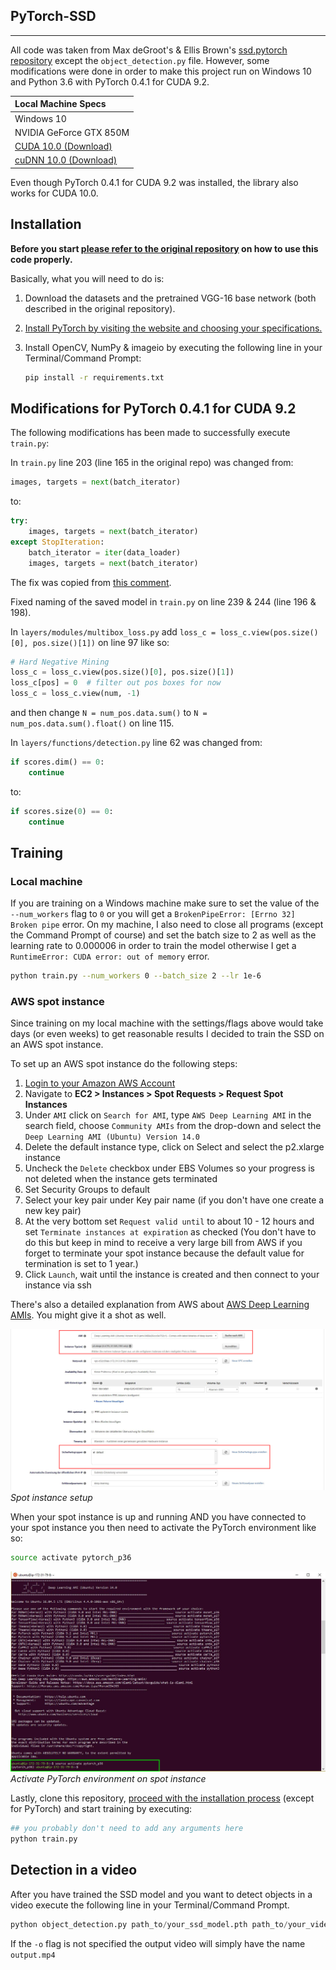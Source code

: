 ## PyTorch-SSD

[//]: # (References)
[ssd-pytorch-repo]: https://github.com/amdegroot/ssd.pytorch
[cudnn]: https://developer.nvidia.com/cudnn
[cuda]: https://developer.nvidia.com/cuda-downloads
[pytorch-install]: https://pytorch.org/
[stopiteration-fix]: https://github.com/amdegroot/ssd.pytorch/issues/214#issuecomment-409851395
[aws-login]: https://console.aws.amazon.com/
[aws-dlami-guide]: https://docs.aws.amazon.com/dlami/latest/devguide/what-is-dlami.html
[aws-spot-instance]: ./imgs/aws-dlami-pytorch.jpg
[activate-pytorch-env]: ./imgs/activate-pytorch-env.jpg
[installation]: #installation

---

All code was taken from Max deGroot's & Ellis Brown's [ssd.pytorch repository][ssd-pytorch-repo] except the `object_detection.py` file. However, some modifications were done in order to make this project run on Windows 10 and Python 3.6 with PyTorch 0.4.1 for CUDA 9.2.

| Local Machine Specs            |
| :----------------------------- |
| Windows 10                     |
| NVIDIA GeForce GTX 850M        |
| [CUDA 10.0 (Download)][cuda]   |
| [cuDNN 10.0 (Download)][cudnn] |

Even though PyTorch 0.4.1 for CUDA 9.2 was installed, the library also works for CUDA 10.0.

## Installation 

**Before you start [please refer to the original repository][ssd-pytorch-repo] on how to use this code properly.** 

Basically, what you will need to do is:
1. Download the datasets and the pretrained VGG-16 base network (both described in the original repository).
   
2. [Install PyTorch by visiting the website and choosing your specifications.][pytorch-install]

3. Install OpenCV, NumPy & imageio by executing the following line in your Terminal/Command Prompt:
    ```sh
    pip install -r requirements.txt
    ```

## Modifications for PyTorch 0.4.1 for CUDA 9.2

The following modifications has been made to successfully execute `train.py`:

In `train.py` line 203 (line 165 in the original repo) was changed from:
```python
images, targets = next(batch_iterator)
```
to:
```python
try:
    images, targets = next(batch_iterator)
except StopIteration:
    batch_iterator = iter(data_loader)
    images, targets = next(batch_iterator)
```
The fix was copied from [this comment][stopiteration-fix]. 

Fixed naming of the saved model in `train.py` on line 239 & 244 (line 196 & 198).

In `layers/modules/multibox_loss.py` add `loss_c = loss_c.view(pos.size()[0], pos.size()[1])` on line 97 like so:
```python
# Hard Negative Mining
loss_c = loss_c.view(pos.size()[0], pos.size()[1])
loss_c[pos] = 0  # filter out pos boxes for now
loss_c = loss_c.view(num, -1)
```
and then change `N = num_pos.data.sum()` to `N = num_pos.data.sum().float()` on line 115.

In `layers/functions/detection.py` line 62 was changed from:
```python
if scores.dim() == 0:
    continue
```
to:
```python
if scores.size(0) == 0:
    continue
```

## Training

### Local machine
If you are training on a Windows machine make sure to set the value of the `--num_workers` flag to `0` or you will get a `BrokenPipeError: [Errno 32] Broken pipe` error. On my machine, I also need to close all programs (except the Command Prompt of course) and set the batch size to 2 as well as the learning rate to 0.000006 in order to train the model otherwise I get a `RuntimeError: CUDA error: out of memory` error.

```sh
python train.py --num_workers 0 --batch_size 2 --lr 1e-6
```

### AWS spot instance
Since training on my local machine with the settings/flags above would take days (or even weeks) to get reasonable results I decided to train the SSD on an AWS spot instance.

To set up an AWS spot instance do the following steps:

1. [Login to your Amazon AWS Account][aws-login]
2. Navigate to **EC2 > Instances > Spot Requests > Request Spot Instances**
3. Under `AMI` click on `Search for AMI`, type `AWS Deep Learning AMI` in the search field, choose `Community AMIs` from the drop-down and select the `Deep Learning AMI (Ubuntu) Version 14.0`
3. Delete the default instance type, click on Select and select the p2.xlarge instance
4. Uncheck the `Delete` checkbox under EBS Volumes so your progress is not deleted when the instance gets terminated
5. Set Security Groups to default
6. Select your key pair under Key pair name (if you don't have one create a new key pair)
7. At the very bottom set `Request valid until` to about 10 - 12 hours and set `Terminate instances at expiration` as checked (You don't have to do this but keep in mind to receive a very large bill from AWS if you forget to terminate your spot instance because the default value for termination is set to 1 year.)
8. Click `Launch`, wait until the instance is created and then connect to your instance via ssh

There's also a detailed explanation from AWS about [AWS Deep Learning AMIs][aws-dlami-guide]. You might give it a shot as well.

![aws-spot-instance][aws-spot-instance]
_Spot instance setup_

When your spot instance is up and running AND you have connected to your spot instance you then need to activate the PyTorch environment like so:
```sh
source activate pytorch_p36
```

![activate-pytorch-env][activate-pytorch-env]
*Activate PyTorch environment on spot instance*

Lastly, clone this repository, [proceed with the installation process][installation] (except for PyTorch) and start training by executing: 
```sh
## you probably don't need to add any arguments here
python train.py
``` 

## Detection in a video

After you have trained the SSD model and you want to detect objects in a video execute the following line in your Terminal/Command Prompt.

```python
python object_detection.py path_to/your_ssd_model.pth path_to/your_video.mp4 -o path_to/name_of_your_output_video.mp4
```

If the `-o` flag is not specified the output video will simply have the name `output.mp4`